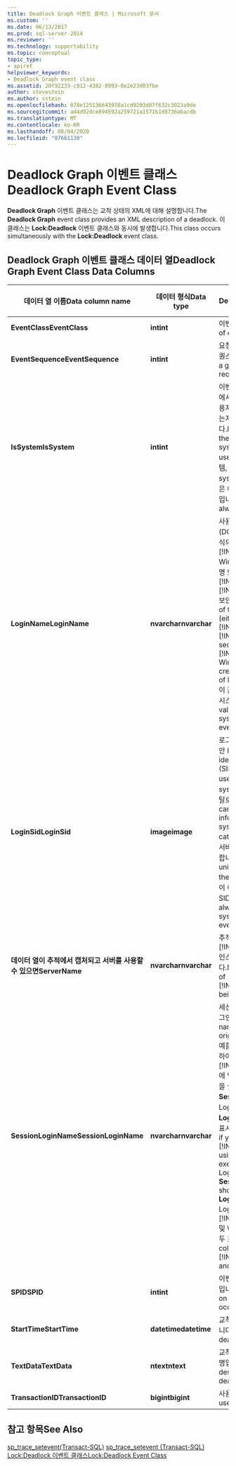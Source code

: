 ```yaml
---
title: Deadlock Graph 이벤트 클래스 | Microsoft 문서
ms.custom: ''
ms.date: 06/13/2017
ms.prod: sql-server-2014
ms.reviewer: ''
ms.technology: supportability
ms.topic: conceptual
topic_type:
- apiref
helpviewer_keywords:
- Deadlock Graph event class
ms.assetid: 20f92233-c912-4382-8993-8e2e23d03fbe
author: stevestein
ms.author: sstein
ms.openlocfilehash: 078e125136643958a1cd9203d07f632c3023a9de
ms.sourcegitcommit: ad4d92dce894592a259721a1571b1d8736abacdb
ms.translationtype: MT
ms.contentlocale: ko-KR
ms.lasthandoff: 08/04/2020
ms.locfileid: "87661130"
---
```

# <a name="deadlock-graph-event-class"></a><span data-ttu-id="91ade-102">Deadlock Graph 이벤트 클래스</span><span class="sxs-lookup"><span data-stu-id="91ade-102">Deadlock Graph Event Class</span></span>
  <span data-ttu-id="91ade-103">**Deadlock Graph** 이벤트 클래스는 교착 상태의 XML에 대해 설명합니다.</span><span class="sxs-lookup"><span data-stu-id="91ade-103">The **Deadlock Graph** event class provides an XML description of a deadlock.</span></span> <span data-ttu-id="91ade-104">이 클래스는 **Lock:Deadlock** 이벤트 클래스와 동시에 발생합니다.</span><span class="sxs-lookup"><span data-stu-id="91ade-104">This class occurs simultaneously with the **Lock:Deadlock** event class.</span></span>  
  
## <a name="deadlock-graph-event-class-data-columns"></a><span data-ttu-id="91ade-105">Deadlock Graph 이벤트 클래스 데이터 열</span><span class="sxs-lookup"><span data-stu-id="91ade-105">Deadlock Graph Event Class Data Columns</span></span>  
  
|<span data-ttu-id="91ade-106">데이터 열 이름</span><span class="sxs-lookup"><span data-stu-id="91ade-106">Data column name</span></span>|<span data-ttu-id="91ade-107">데이터 형식</span><span class="sxs-lookup"><span data-stu-id="91ade-107">Data type</span></span>|<span data-ttu-id="91ade-108">Description</span><span class="sxs-lookup"><span data-stu-id="91ade-108">Description</span></span>|<span data-ttu-id="91ade-109">열 ID</span><span class="sxs-lookup"><span data-stu-id="91ade-109">Column ID</span></span>|<span data-ttu-id="91ade-110">필터 가능</span><span class="sxs-lookup"><span data-stu-id="91ade-110">Filterable</span></span>|  
|----------------------|---------------|-----------------|---------------|----------------|  
|<span data-ttu-id="91ade-111">**EventClass**</span><span class="sxs-lookup"><span data-stu-id="91ade-111">**EventClass**</span></span>|<span data-ttu-id="91ade-112">**int**</span><span class="sxs-lookup"><span data-stu-id="91ade-112">**int**</span></span>|<span data-ttu-id="91ade-113">이벤트 유형 = 148</span><span class="sxs-lookup"><span data-stu-id="91ade-113">Type of event = 148.</span></span>|<span data-ttu-id="91ade-114">27</span><span class="sxs-lookup"><span data-stu-id="91ade-114">27</span></span>|<span data-ttu-id="91ade-115">예</span><span class="sxs-lookup"><span data-stu-id="91ade-115">No</span></span>|  
|<span data-ttu-id="91ade-116">**EventSequence**</span><span class="sxs-lookup"><span data-stu-id="91ade-116">**EventSequence**</span></span>|<span data-ttu-id="91ade-117">**int**</span><span class="sxs-lookup"><span data-stu-id="91ade-117">**int**</span></span>|<span data-ttu-id="91ade-118">요청 내에 지정된 이벤트 시퀀스입니다.</span><span class="sxs-lookup"><span data-stu-id="91ade-118">Sequence of a given event within the request.</span></span>|<span data-ttu-id="91ade-119">51</span><span class="sxs-lookup"><span data-stu-id="91ade-119">51</span></span>|<span data-ttu-id="91ade-120">예</span><span class="sxs-lookup"><span data-stu-id="91ade-120">No</span></span>|  
|<span data-ttu-id="91ade-121">**IsSystem**</span><span class="sxs-lookup"><span data-stu-id="91ade-121">**IsSystem**</span></span>|<span data-ttu-id="91ade-122">**int**</span><span class="sxs-lookup"><span data-stu-id="91ade-122">**int**</span></span>|<span data-ttu-id="91ade-123">이벤트가 시스템 프로세스에서 발생했는지 아니면 사용자 프로세스에서 발생했는지를 나타냅니다.</span><span class="sxs-lookup"><span data-stu-id="91ade-123">Indicates whether the event occurred on a system process or a user process.</span></span> <span data-ttu-id="91ade-124">1 = 시스템, 0 = 사용자</span><span class="sxs-lookup"><span data-stu-id="91ade-124">1 = system, 0 = user.</span></span> <span data-ttu-id="91ade-125">이 값은 이 이벤트의 경우 항상 1입니다.</span><span class="sxs-lookup"><span data-stu-id="91ade-125">This value is always 1 for this event.</span></span>|<span data-ttu-id="91ade-126">60</span><span class="sxs-lookup"><span data-stu-id="91ade-126">60</span></span>|<span data-ttu-id="91ade-127">yes</span><span class="sxs-lookup"><span data-stu-id="91ade-127">Yes</span></span>|  
|<span data-ttu-id="91ade-128">**LoginName**</span><span class="sxs-lookup"><span data-stu-id="91ade-128">**LoginName**</span></span>|<span data-ttu-id="91ade-129">**nvarchar**</span><span class="sxs-lookup"><span data-stu-id="91ade-129">**nvarchar**</span></span>|<span data-ttu-id="91ade-130">사용자 로그인 이름(DOMAIN\username 형식의 [!INCLUDE[msCoName](../../includes/msconame-md.md)] Windows 로그인 자격 증명 또는 [!INCLUDE[ssNoVersion](../../includes/ssnoversion-md.md)] [!INCLUDE[msCoName](../../includes/msconame-md.md)] 보안 로그인)입니다.</span><span class="sxs-lookup"><span data-stu-id="91ade-130">Name of the login of the user (either the [!INCLUDE[msCoName](../../includes/msconame-md.md)] [!INCLUDE[ssNoVersion](../../includes/ssnoversion-md.md)] security login or the [!INCLUDE[msCoName](../../includes/msconame-md.md)] Windows login credentials in the form of DOMAIN\username).</span></span> <span data-ttu-id="91ade-131">이 값은 항상 이 이벤트의 시스템 사용자입니다.</span><span class="sxs-lookup"><span data-stu-id="91ade-131">This value is always the system user for this event.</span></span>|<span data-ttu-id="91ade-132">11</span><span class="sxs-lookup"><span data-stu-id="91ade-132">11</span></span>|<span data-ttu-id="91ade-133">yes</span><span class="sxs-lookup"><span data-stu-id="91ade-133">Yes</span></span>|  
|<span data-ttu-id="91ade-134">**LoginSid**</span><span class="sxs-lookup"><span data-stu-id="91ade-134">**LoginSid**</span></span>|<span data-ttu-id="91ade-135">**image**</span><span class="sxs-lookup"><span data-stu-id="91ade-135">**image**</span></span>|<span data-ttu-id="91ade-136">로그인한 사용자의 SID(보안 ID)입니다.</span><span class="sxs-lookup"><span data-stu-id="91ade-136">Security identification number (SID) of the logged-in user.</span></span> <span data-ttu-id="91ade-137">이 정보는 sys.server_principals 카탈로그 뷰에 있습니다.</span><span class="sxs-lookup"><span data-stu-id="91ade-137">You can find this information in the sys.server_principals catalog view.</span></span> <span data-ttu-id="91ade-138">각 SID는 서버의 각 로그인마다 고유합니다.</span><span class="sxs-lookup"><span data-stu-id="91ade-138">Each SID is unique for each login in the server.</span></span> <span data-ttu-id="91ade-139">이 값은 항상 이 이벤트의 시스템 사용자 SID입니다.</span><span class="sxs-lookup"><span data-stu-id="91ade-139">This value is always the SID of the system user for this event.</span></span>|<span data-ttu-id="91ade-140">41</span><span class="sxs-lookup"><span data-stu-id="91ade-140">41</span></span>|<span data-ttu-id="91ade-141">yes</span><span class="sxs-lookup"><span data-stu-id="91ade-141">Yes</span></span>|  
|<span data-ttu-id="91ade-142">**데이터 열이 추적에서 캡처되고 서버를 사용할 수 있으면**</span><span class="sxs-lookup"><span data-stu-id="91ade-142">**ServerName**</span></span>|<span data-ttu-id="91ade-143">**nvarchar**</span><span class="sxs-lookup"><span data-stu-id="91ade-143">**nvarchar**</span></span>|<span data-ttu-id="91ade-144">추적 중인 [!INCLUDE[ssNoVersion](../../includes/ssnoversion-md.md)] 인스턴스의 이름입니다.</span><span class="sxs-lookup"><span data-stu-id="91ade-144">Name of the instance of [!INCLUDE[ssNoVersion](../../includes/ssnoversion-md.md)] being traced.</span></span>|<span data-ttu-id="91ade-145">26</span><span class="sxs-lookup"><span data-stu-id="91ade-145">26</span></span>|<span data-ttu-id="91ade-146">예</span><span class="sxs-lookup"><span data-stu-id="91ade-146">No</span></span>|  
|<span data-ttu-id="91ade-147">**SessionLoginName**</span><span class="sxs-lookup"><span data-stu-id="91ade-147">**SessionLoginName**</span></span>|<span data-ttu-id="91ade-148">**nvarchar**</span><span class="sxs-lookup"><span data-stu-id="91ade-148">**nvarchar**</span></span>|<span data-ttu-id="91ade-149">세션을 시작한 사용자의 로그인 이름입니다.</span><span class="sxs-lookup"><span data-stu-id="91ade-149">Login name of the user who originated the session.</span></span> <span data-ttu-id="91ade-150">예를 들어 Login1을 사용하여 [!INCLUDE[ssNoVersion](../../includes/ssnoversion-md.md)] 에 연결하고 Login2로 문을 실행할 경우 **SessionLoginName** 은 Login1을 표시하고 **LoginName** 은 Login2를 표시합니다.</span><span class="sxs-lookup"><span data-stu-id="91ade-150">For example, if you connect to [!INCLUDE[ssNoVersion](../../includes/ssnoversion-md.md)] using Login1 and execute a statement as Login2, **SessionLoginName** shows Login1 and **LoginName** shows Login2.</span></span> <span data-ttu-id="91ade-151">이 열은 [!INCLUDE[ssNoVersion](../../includes/ssnoversion-md.md)] 및 Windows 로그인을 모두 표시합니다.</span><span class="sxs-lookup"><span data-stu-id="91ade-151">This column displays both [!INCLUDE[ssNoVersion](../../includes/ssnoversion-md.md)] and Windows logins.</span></span>|<span data-ttu-id="91ade-152">64</span><span class="sxs-lookup"><span data-stu-id="91ade-152">64</span></span>|<span data-ttu-id="91ade-153">yes</span><span class="sxs-lookup"><span data-stu-id="91ade-153">Yes</span></span>|  
|<span data-ttu-id="91ade-154">**SPID**</span><span class="sxs-lookup"><span data-stu-id="91ade-154">**SPID**</span></span>|<span data-ttu-id="91ade-155">**int**</span><span class="sxs-lookup"><span data-stu-id="91ade-155">**int**</span></span>|<span data-ttu-id="91ade-156">이벤트가 발생한 세션의 ID입니다.</span><span class="sxs-lookup"><span data-stu-id="91ade-156">ID of the session on which the event occurred.</span></span>|<span data-ttu-id="91ade-157">12</span><span class="sxs-lookup"><span data-stu-id="91ade-157">12</span></span>|<span data-ttu-id="91ade-158">yes</span><span class="sxs-lookup"><span data-stu-id="91ade-158">Yes</span></span>|  
|<span data-ttu-id="91ade-159">**StartTime**</span><span class="sxs-lookup"><span data-stu-id="91ade-159">**StartTime**</span></span>|<span data-ttu-id="91ade-160">**datetime**</span><span class="sxs-lookup"><span data-stu-id="91ade-160">**datetime**</span></span>|<span data-ttu-id="91ade-161">교착 상태가 감지된 시간입니다.</span><span class="sxs-lookup"><span data-stu-id="91ade-161">Time at which the deadlock was detected.</span></span>|<span data-ttu-id="91ade-162">14</span><span class="sxs-lookup"><span data-stu-id="91ade-162">14</span></span>|<span data-ttu-id="91ade-163">yes</span><span class="sxs-lookup"><span data-stu-id="91ade-163">Yes</span></span>|  
|<span data-ttu-id="91ade-164">**TextData**</span><span class="sxs-lookup"><span data-stu-id="91ade-164">**TextData**</span></span>|<span data-ttu-id="91ade-165">**ntext**</span><span class="sxs-lookup"><span data-stu-id="91ade-165">**ntext**</span></span>|<span data-ttu-id="91ade-166">교착 상태에 대한 XML 설명입니다.</span><span class="sxs-lookup"><span data-stu-id="91ade-166">XML description of the deadlock.</span></span>|<span data-ttu-id="91ade-167">1</span><span class="sxs-lookup"><span data-stu-id="91ade-167">1</span></span>|<span data-ttu-id="91ade-168">yes</span><span class="sxs-lookup"><span data-stu-id="91ade-168">Yes</span></span>|  
|<span data-ttu-id="91ade-169">**TransactionID**</span><span class="sxs-lookup"><span data-stu-id="91ade-169">**TransactionID**</span></span>|<span data-ttu-id="91ade-170">**bigint**</span><span class="sxs-lookup"><span data-stu-id="91ade-170">**bigint**</span></span>|<span data-ttu-id="91ade-171">사용되지 않습니다.</span><span class="sxs-lookup"><span data-stu-id="91ade-171">Not used.</span></span>|<span data-ttu-id="91ade-172">4</span><span class="sxs-lookup"><span data-stu-id="91ade-172">4</span></span>|<span data-ttu-id="91ade-173">yes</span><span class="sxs-lookup"><span data-stu-id="91ade-173">Yes</span></span>|  
  
## <a name="see-also"></a><span data-ttu-id="91ade-174">참고 항목</span><span class="sxs-lookup"><span data-stu-id="91ade-174">See Also</span></span>  
 <span data-ttu-id="91ade-175">[sp_trace_setevent&#40;Transact-SQL&#41;](/sql/relational-databases/system-stored-procedures/sp-trace-setevent-transact-sql) </span><span class="sxs-lookup"><span data-stu-id="91ade-175">[sp_trace_setevent &#40;Transact-SQL&#41;](/sql/relational-databases/system-stored-procedures/sp-trace-setevent-transact-sql) </span></span>  
 [<span data-ttu-id="91ade-176">Lock:Deadlock 이벤트 클래스</span><span class="sxs-lookup"><span data-stu-id="91ade-176">Lock:Deadlock Event Class</span></span>](lock-deadlock-event-class.md)  
  
  
